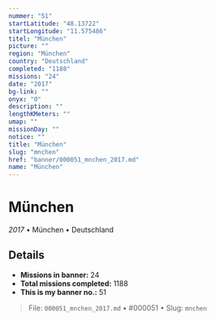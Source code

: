 ```yaml
---
nummer: "51"
startLatitude: "48.13722"
startLongitude: "11.575486"
titel: "München"
picture: ""
region: "München"
country: "Deutschland"
completed: "1188"
missions: "24"
date: "2017"
bg-link: ""
onyx: "0"
description: ""
lengthKMeters: ""
umap: ""
missionDay: ""
notice: ""
title: "München"
slug: "mnchen"
href: "banner/000051_mnchen_2017.md"
name: "München"
---
```

# München

*2017* • München • Deutschland





## Details

- **Missions in banner:** 24
- **Total missions completed:** 1188
- **This is my banner no.:** 51






> File: `000051_mnchen_2017.md`
> • #000051
> • Slug: `mnchen`
